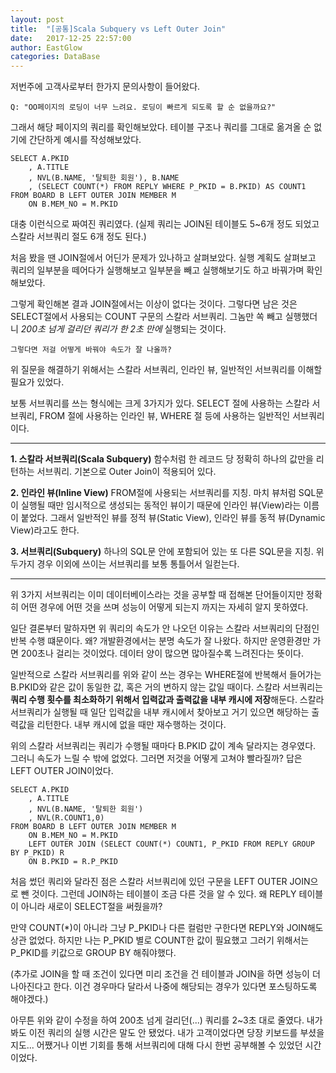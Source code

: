 ```yaml
---
layout: post
title:  "[공통]Scala Subquery vs Left Outer Join"
date:   2017-12-25 22:57:00
author: EastGlow
categories: DataBase
---
```


저번주에 고객사로부터 한가지 문의사항이 들어왔다.

`Q: "OO페이지의 로딩이 너무 느려요. 로딩이 빠르게 되도록 할 순 없을까요?"`

그래서 해당 페이지의 쿼리를 확인해보았다. 테이블 구조나 쿼리를 그대로 옮겨올 순 없기에 간단하게 예시를 작성해보았다.

~~~
SELECT A.PKID
	, A.TITLE
    , NVL(B.NAME, '탈퇴한 회원'), B.NAME
    , (SELECT COUNT(*) FROM REPLY WHERE P_PKID = B.PKID) AS COUNT1
FROM BOARD B LEFT OUTER JOIN MEMBER M
	ON B.MEM_NO = M.PKID
~~~

대충 이런식으로 짜여진 쿼리였다. (실제 쿼리는 JOIN된 테이블도 5~6개 정도 되었고 스칼라 서브쿼리 절도 6개 정도 된다.)

처음 봤을 땐 JOIN절에서 어딘가 문제가 있나하고 살펴보았다. 실행 계획도 살펴보고 쿼리의 일부분을 떼어다가 실행해보고 일부분을 빼고 실행해보기도 하고 바꿔가며 확인해보았다.

그렇게 확인해본 결과 JOIN절에서는 이상이 없다는 것이다. 그렇다면 남은 것은 SELECT절에서 사용되는 COUNT 구문의 스칼라 서브쿼리. 그놈만 쏙 빼고 실행했더니 *200초 넘게 걸리던 쿼리가 한 2초 만에* 실행되는 것이다.

`그렇다면 저걸 어떻게 바꿔야 속도가 잘 나올까?`

위 질문을 해결하기 위해서는 스칼라 서브쿼리, 인라인 뷰, 일반적인 서브쿼리를 이해할 필요가 있었다.

보통 서브쿼리를 쓰는 형식에는 크게 3가지가 있다. SELECT 절에 사용하는 스칼라 서브쿼리, FROM 절에 사용하는 인라인 뷰, WHERE 절 등에 사용하는 일반적인 서브쿼리이다.

_ _ _
**1. 스칼라 서브쿼리(Scala Subquery)**
함수처럼 한 레코드 당 정확히 하나의 값만을 리턴하는 서브쿼리. 기본으로 Outer Join이 적용되어 있다.

**2. 인라인 뷰(Inline View)**
FROM절에 사용되는 서브쿼리를 지칭. 마치 뷰처럼 SQL문이 실행될 때만 임시적으로 생성되는 동적인 뷰이기 때문에 인라인 뷰(View)라는 이름이 붙었다. 그래서 일반적인 뷰를 정적 뷰(Static View), 인라인 뷰를 동적 뷰(Dynamic View)라고도 한다.

**3. 서브쿼리(Subquery)**
하나의 SQL문 안에 포함되어 있는 또 다른 SQL문을 지칭. 위 두가지 경우 이외에 쓰이는 서브쿼리를 보통 통틀어서 일컫는다.
_ _ _

위 3가지 서브쿼리는 이미 데이터베이스라는 것을 공부할 때 접해본 단어들이지만 정확히 어떤 경우에 어떤 것을 쓰며 성능이 어떻게 되는지 까지는 자세히 알지 못하였다.

일단 결론부터 말하자면 위 쿼리의 속도가 안 나오던 이유는 스칼라 서브쿼리의 단점인 반복 수행 떄문이다. 왜? 개발환경에서는 분명 속도가 잘 나왔다. 하지만 운영환경만 가면 200초나 걸리는 것이었다. 데이터 양이 많으면 많아질수록 느려진다는 뜻이다.

일반적으로 스칼라 서브쿼리를 위와 같이 쓰는 경우는 WHERE절에 반복해서 들어가는 B.PKID와 같은 값이 동일한 값, 혹은 거의 변하지 않는 값일 때이다. 스칼라 서브쿼리는 **쿼리 수행 횟수를 최소화하기 위해서 입력값과 출력값을 내부 캐시에 저장**해둔다. 스칼라 서브쿼리가 실행될 때 일단 입력값을 내부 캐시에서 찾아보고 거기 있으면 해당하는 출력값을 리턴한다. 내부 캐시에 없을 때만 재수행하는 것이다.

위의 스칼라 서브쿼리는 쿼리가 수행될 때마다 B.PKID 값이 계속 달라지는 경우였다. 그러니 속도가 느릴 수 밖에 없었다. 그러면 저것을 어떻게 고쳐야 빨라질까? 답은 LEFT OUTER JOIN이었다.

~~~
SELECT A.PKID
	, A.TITLE
    , NVL(B.NAME, '탈퇴한 회원')
    , NVL(R.COUNT1,0)
FROM BOARD B LEFT OUTER JOIN MEMBER M
	ON B.MEM_NO = M.PKID
    LEFT OUTER JOIN (SELECT COUNT(*) COUNT1, P_PKID FROM REPLY GROUP BY P_PKID) R
    ON B.PKID = R.P_PKID
~~~

처음 썼던 쿼리와 달라진 점은 스칼라 서브쿼리에 있던 구문을 LEFT OUTER JOIN으로 뺀 것이다. 그런데 JOIN하는 테이블이 조금 다른 것을 알 수 있다. 왜 REPLY 테이블이 아니라 새로이 SELECT절을 써줬을까?

만약 COUNT(*)이 아니라 그냥 P_PKID나 다른 컬럼만 구한다면 REPLY와 JOIN해도 상관 없었다. 하지만 나는 P_PKID 별로 COUNT한 값이 필요했고 그러기 위해서는 P_PKID를 키값으로 GROUP BY 해줘야했다.

(추가로 JOIN을 할 때 조건이 있다면 미리 조건을 건 테이블과 JOIN을 하면 성능이 더 나아진다고 한다. 이건 경우마다 달라서 나중에 해당되는 경우가 있다면 포스팅하도록 해야겠다.)

아무튼 위와 같이 수정을 하여 200초 넘게 걸리던(...) 쿼리를 2~3초 대로 줄였다. 내가 봐도 이전 쿼리의 실행 시간은 말도 안 됐었다. 내가 고객이었다면 당장 키보드를 부셨을지도... 어쨌거나 이번 기회를 통해 서브쿼리에 대해 다시 한번 공부해볼 수 있었던 시간이었다.
